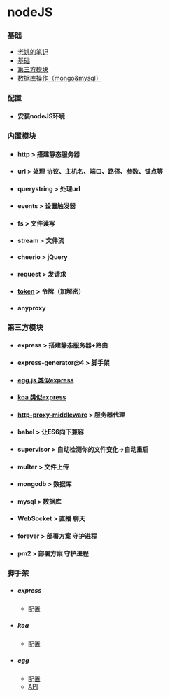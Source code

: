 # nodeJS
### 基础
- [老姚的笔记](https://github.com/Wscats/node-tutorial)
- [基础](https://fangira.github.io/nodeJS/doc/Nodejs.html)
- [第三方模块](https://fangira.github.io/nodeJS/doc/第三方模块.html)
- [数据库操作（mongo&mysql）](https://fangira.github.io/nodeJS/doc/Database.html)
### 配置
   - #### 安装nodeJS环境
### 内置模块
   - #### <a>http</a> > 搭建静态服务器
   - #### <a>url</a> > 处理 协议、主机名、端口、路径、参数、锚点等
   - #### <a>querystring</a> > 处理url
   - #### <a>events</a> > 设置触发器
   - #### <a>fs</a> > 文件读写
   - #### <a>stream</a> > 文件流
   - #### <a>cheerio</a> > jQuery
   - #### <a>request</a> > 发请求
   - #### <a href="doc/token.md">token</a> > 令牌（加解密）
   - #### <a>anyproxy</a>
### 第三方模块
   - #### <a>express</a> > 搭建静态服务器+路由
   - #### <a>express-generator@4</a> > 脚手架
   - #### [egg.js 类似express](https://eggjs.org/zh-cn/)
   - #### [koa 类似express](https://koa.bootcss.com/)
   - #### <a href="doc/http-proxy.md">http-proxy-middleware</a> > 服务器代理
   - #### <a>babel</a> > 让ES6向下兼容
   - #### <a>supervisor</a> > 自动检测你的文件变化->自动重启
   - #### <a>multer</a> > 文件上传
   - #### <a>mongodb</a> > 数据库
   - #### <a>mysql</a> > 数据库
   - #### <a>WebSocket</a> > 直播 聊天
   - #### <a>forever</a> > 部署方案 守护进程
   - #### <a>pm2</a> > 部署方案 守护进程
   
### 脚手架
- ##### express
   - 配置
- ##### koa
   - 配置
- ##### egg
   - [配置]()
   - [API](https://blog.csdn.net/baidu_33438652/article/details/81736832)
